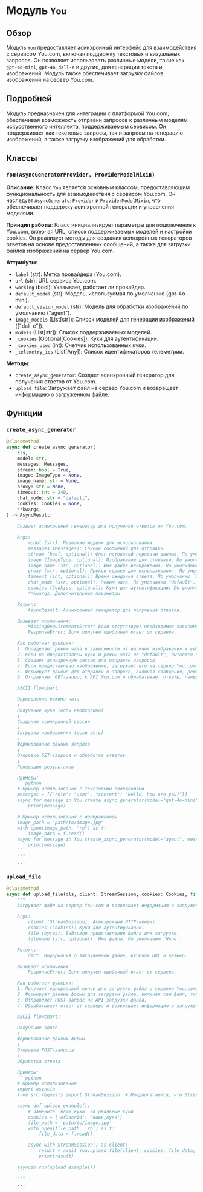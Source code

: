 # Модуль `You`

## Обзор

Модуль `You` предоставляет асинхронный интерфейс для взаимодействия с сервисом You.com, включая поддержку текстовых и визуальных запросов. Он позволяет использовать различные модели, такие как `gpt-4o-mini`, `gpt-4o`, `dall-e` и другие, для генерации текста и изображений. Модуль также обеспечивает загрузку файлов изображений на сервер You.com.

## Подробней

Модуль предназначен для интеграции с платформой You.com, обеспечивая возможность отправки запросов к различным моделям искусственного интеллекта, поддерживаемым сервисом. Он поддерживает как текстовые запросы, так и запросы на генерацию изображений, а также загрузку изображений для обработки.

## Классы

### `You(AsyncGeneratorProvider, ProviderModelMixin)`

**Описание**: Класс `You` является основным классом, предоставляющим функциональность для взаимодействия с сервисом You.com. Он наследует `AsyncGeneratorProvider` и `ProviderModelMixin`, что обеспечивает поддержку асинхронной генерации и управления моделями.

**Принцип работы**:
Класс инициализирует параметры для подключения к You.com, включая URL, список поддерживаемых моделей и настройки cookies. Он реализует методы для создания асинхронных генераторов ответов на основе предоставленных сообщений, а также для загрузки файлов изображений на сервер You.com.

**Аттрибуты**:
- `label` (str): Метка провайдера (You.com).
- `url` (str): URL сервиса You.com.
- `working` (bool): Указывает, работает ли провайдер.
- `default_model` (str): Модель, используемая по умолчанию (gpt-4o-mini).
- `default_vision_model` (str): Модель для обработки изображений по умолчанию ("agent").
- `image_models` (List[str]): Список моделей для генерации изображений (["dall-e"]).
- `models` (List[str]): Список поддерживаемых моделей.
- `_cookies` (Optional[Cookies]): Куки для аутентификации.
- `_cookies_used` (int): Счетчик использованных куки.
- `_telemetry_ids` (List[Any]): Список идентификаторов телеметрии.

**Методы**:
- `create_async_generator`: Создает асинхронный генератор для получения ответов от You.com.
- `upload_file`: Загружает файл на сервер You.com и возвращает информацию о загруженном файле.

## Функции

### `create_async_generator`

```python
@classmethod
async def create_async_generator(
    cls,
    model: str,
    messages: Messages,
    stream: bool = True,
    image: ImageType = None,
    image_name: str = None,
    proxy: str = None,
    timeout: int = 240,
    chat_mode: str = "default",
    cookies: Cookies = None,
    **kwargs,
) -> AsyncResult:
    """
    Создает асинхронный генератор для получения ответов от You.com.

    Args:
        model (str): Название модели для использования.
        messages (Messages): Список сообщений для отправки.
        stream (bool, optional): Флаг потоковой передачи данных. По умолчанию `True`.
        image (ImageType, optional): Изображение для отправки. По умолчанию `None`.
        image_name (str, optional): Имя файла изображения. По умолчанию `None`.
        proxy (str, optional): Прокси-сервер для использования. По умолчанию `None`.
        timeout (int, optional): Время ожидания ответа. По умолчанию `240`.
        chat_mode (str, optional): Режим чата. По умолчанию "default".
        cookies (Cookies, optional): Куки для аутентификации. По умолчанию `None`.
        **kwargs: Дополнительные параметры.

    Returns:
        AsyncResult: Асинхронный генератор для получения ответов.

    Вызывает исключения:
        MissingRequirementsError: Если отсутствуют необходимые зависимости.
        ResponseError: Если получен ошибочный ответ от сервера.

    Как работает функция:
    1. Определяет режим чата в зависимости от наличия изображения и выбранной модели.
    2. Если не предоставлены куки и режим чата не "default", пытается получить их из файла или через браузер.
    3. Создает асинхронную сессию для отправки запросов.
    4. Если предоставлено изображение, загружает его на сервер You.com.
    5. Формирует данные для отправки в запросе, включая сообщения, режим чата и выбранную модель.
    6. Отправляет GET-запрос к API You.com и обрабатывает ответы, генерируя результаты в виде потока.

    ASCII flowchart:

    Определение режима чата
    ↓
    Получение куки (если необходимо)
    ↓
    Создание асинхронной сессии
    ↓
    Загрузка изображения (если есть)
    ↓
    Формирование данных запроса
    ↓
    Отправка GET-запроса и обработка ответов
    ↓
    Генерация результатов

    Примеры:
    ```python
    # Пример использования с текстовыми сообщениями
    messages = [{"role": "user", "content": "Hello, how are you?"}]
    async for message in You.create_async_generator(model="gpt-4o-mini", messages=messages):
        print(message)

    # Пример использования с изображением
    image_path = "path/to/image.jpg"
    with open(image_path, "rb") as f:
        image_data = f.read()
    async for message in You.create_async_generator(model="agent", messages=messages, image=image_data, image_name="image.jpg"):
        print(message)
    ```
    """
    ...
```

### `upload_file`

```python
@classmethod
async def upload_file(cls, client: StreamSession, cookies: Cookies, file: bytes, filename: str = None) -> dict:
    """
    Загружает файл на сервер You.com и возвращает информацию о загруженном файле.

    Args:
        client (StreamSession): Асинхронный HTTP-клиент.
        cookies (Cookies): Куки для аутентификации.
        file (bytes): Байтовое представление файла для загрузки.
        filename (str, optional): Имя файла. По умолчанию `None`.

    Returns:
        dict: Информация о загруженном файле, включая URL и размер.

    Вызывает исключения:
        ResponseError: Если получен ошибочный ответ от сервера.

    Как работает функция:
    1. Получает одноразовый nonce для загрузки файла с сервера You.com.
    2. Формирует данные формы для загрузки файла, включая сам файл, тип содержимого и имя файла.
    3. Отправляет POST-запрос на API загрузки файла.
    4. Обрабатывает ответ от сервера и возвращает информацию о загруженном файле.

    ASCII flowchart:

    Получение nonce
    ↓
    Формирование данных формы
    ↓
    Отправка POST-запроса
    ↓
    Обработка ответа

    Примеры:
    ```python
    # Пример использования
    import asyncio
    from src.requests import StreamSession  # Предполагается, что StreamSession находится в src.requests

    async def upload_example():
        # Замените 'ваши_куки' на реальные куки
        cookies = {'afUserId': 'ваши_куки'}
        file_path = 'path/to/image.jpg'
        with open(file_path, 'rb') as f:
            file_data = f.read()

        async with StreamSession() as client:
            result = await You.upload_file(client, cookies, file_data, filename='image.jpg')
            print(result)

    asyncio.run(upload_example())
    ```
    """
    ...